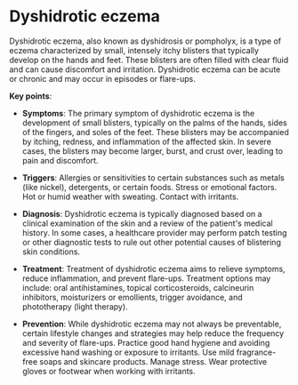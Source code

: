 # Dyshidrotic eczema

Dyshidrotic eczema, also known as dyshidrosis or pompholyx, is a type of eczema characterized by small, intensely itchy blisters that typically develop on the hands and feet. These blisters are often filled with clear fluid and can cause discomfort and irritation. Dyshidrotic eczema can be acute or chronic and may occur in episodes or flare-ups.

**Key points**:

* **Symptoms**: The primary symptom of dyshidrotic eczema is the development of small blisters, typically on the palms of the hands, sides of the fingers, and soles of the feet. These blisters may be accompanied by itching, redness, and inflammation of the affected skin. In severe cases, the blisters may become larger, burst, and crust over, leading to pain and discomfort.

* **Triggers**: Allergies or sensitivities to certain substances such as metals (like nickel), detergents, or certain foods. Stress or emotional factors. Hot or humid weather with sweating. Contact with irritants.

* **Diagnosis**: Dyshidrotic eczema is typically diagnosed based on a clinical examination of the skin and a review of the patient's medical history. In some cases, a healthcare provider may perform patch testing or other diagnostic tests to rule out other potential causes of blistering skin conditions.

* **Treatment**: Treatment of dyshidrotic eczema aims to relieve symptoms, reduce inflammation, and prevent flare-ups. Treatment options may include: oral antihistamines, topical corticosteroids, calcineurin inhibitors, moisturizers or emollients, trigger avoidance, and phototherapy (light therapy).

* **Prevention**: While dyshidrotic eczema may not always be preventable, certain lifestyle changes and strategies may help reduce the frequency and severity of flare-ups. Practice good hand hygiene and avoiding excessive hand washing or exposure to irritants.
 Use mild fragrance-free soaps and skincare products. Manage stress. Wear protective gloves or footwear when working with irritants.
